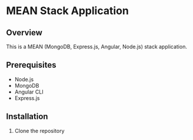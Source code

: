 # MEAN Stack Application

## Overview
This is a MEAN (MongoDB, Express.js, Angular, Node.js) stack application.

## Prerequisites
- Node.js
- MongoDB
- Angular CLI
- Express.js

## Installation
1. Clone the repository
